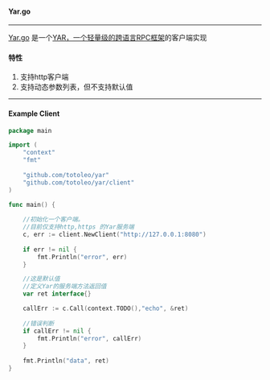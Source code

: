 #### Yar.go
-----
[Yar.go](https://github.com/totoleo/yar) 是一个[YAR，一个轻量级的跨语言RPC框架](https://github.com/laruence/yar)的客户端实现

#### 特性

1. 支持http客户端
2. 支持动态参数列表，但不支持默认值

-----

#### Example Client

```go
package main

import (
    "context"
	"fmt"
	
	"github.com/totoleo/yar"
	"github.com/totoleo/yar/client"
)

func main() {
    
    //初始化一个客户端。
    //目前仅支持http,https 的Yar服务端
	c, err := client.NewClient("http://127.0.0.1:8080")
    
	if err != nil {
		fmt.Println("error", err)
	}

	//这是默认值
    //定义Yar的服务端方法返回值
	var ret interface{}

	callErr := c.Call(context.TODO(),"echo", &ret)
    
    //错误判断
	if callErr != nil {
		fmt.Println("error", callErr)
	}
    
	fmt.Println("data", ret)
}

```



